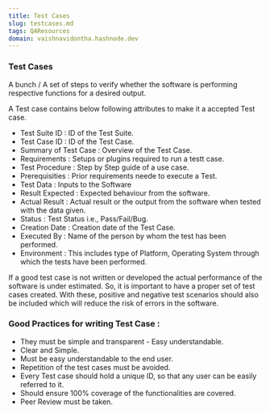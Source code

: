```yaml
---
title: Test Cases
slug: testcases.md
tags: QAResources
domain: vaishnavidontha.hashnode.dev
---
```


### Test Cases
A bunch / A set of steps to verify whether the software is performing respective functions for a desired output. <br>

A Test case contains below following attributes to make it a accepted Test case. <br>

* Test Suite ID : ID of the Test Suite. <br>
* Test Case ID : ID of the Test Case.<br>
* Summary of Test Case : Overview of the Test Case.<br>
* Requirements : Setups or plugins required to run a testt case.<br>
* Test Procedure : Step by Step guide of a use case.<br>
* Prerequisities : Prior requirements neede to execute a Test.<br>
* Test Data : Inputs to the Software<br>
* Result Expected : Expected behaviour from the software.<br>
* Actual Result : Actual result or the output from the software when tested with the data given. <br>
* Status : Test Status i.e., Pass/Fail/Bug.<br>
* Creation Date : Creation date of the Test Case.<br>
* Executed By : Name of the person by whom the test has been performed.<br>
* Environment : This includes type of Platform, Operating System through which the tests have been performed.<br> 

If a good test case is not written or developed the actual performance of the software is under estimated. So, it is important to have a proper set of test cases created. With these, positive and negative test scenarios should also be included which will reduce the risk of errors in the software. 


### Good Practices for writing Test Case : 
* They must be simple and transparent - Easy understandable.
* Clear and Simple.
* Must be easy understandable to the end user.
* Repetition of the test cases must be avoided.
* Every Test case should hold a unique ID, so that any user can be easily referred to it.
* Should ensure 100% coverage of the functionalities are covered.
* Peer Review must be taken.
